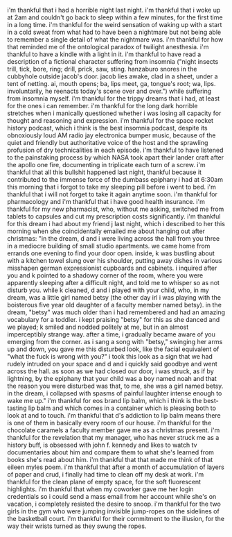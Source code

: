 i'm thankful that i had a horrible night last night. i'm thankful that i woke up at 2am and couldn't go back to sleep within a few minutes, for the first time in a long time. i'm thankful for the weird sensation of waking up with a start in a cold sweat from what had to have been a nightmare but not being able to remember a single detail of what the nightmare was. i'm thankful for how that reminded me of the ontological paradox of twilight anesthesia. i'm thankful to have a kindle with a light in it. i'm thankful to have read a description of a fictional character suffering from insomnia ("night insects trill, tick, bore, ring; drill, prick, saw, sting. hanzaburo snores in the cubbyhole outside jacob's door. jacob lies awake, clad in a sheet, under a tent of netting. ai, mouth opens; ba, lips meet, ga, tongue's root; wa, lips. involuntarily, he reenacts today's scene over and over.") while suffering from insomnia myself. i'm thankful for the trippy dreams that i had, at least for the ones i can remember. i'm thankful for the long dark horrible stretches when i manically questioned whether i was losing all capacity for thought and reasoning and expression. i'm thankful for the space rocket history podcast, which i think is the best insomnia podcast, despite its obnoxiously loud AM radio jay electronica bumper music, because of the quiet and friendly but authoritative voice of the host and the sprawling profusion of dry technicalities in each episode. i'm thankful to have listened to the painstaking process by which NASA took apart their lander craft after the apollo one fire, documenting in triplicate each turn of a screw. i'm thankful that all this bullshit happened last night, thankful because it contributed to the immense force of the dumbass epiphany i had at 6:30am this morning that i forgot to take my sleeping pill before i went to bed. i'm thankful that i will not forget to take it again anytime soon. i'm thankful for pharmacology and i'm thankful that i have good health insurance. i'm thankful for my new pharmacist, who, without me asking, switched me from tablets to capsules and cut my prescription costs significantly. i'm thankful for this dream i had about my friend j last night, which i described to her this morning when she coincidentally emailed me about hanging out after christmas: "in the dream, d and i were living across the hall from you three in a mediocre building of small studio apartments. we came home from errands one evening to find your door open. inside, k was bustling about with a kitchen towel slung over his shoulder, putting away dishes in various misshapen german expressionist cupboards and cabinets. i inquired after you and k pointed to a shadowy corner of the room, where you were apparently sleeping after a difficult night, and told me to whisper so as not disturb you. while k cleaned, d and i played with your child, who, in my dream, was a little girl named betsy (the other day irl i was playing with the boisterous five year old daughter of a faculty member named betsy). in the dream, "betsy" was much older than i had remembered and had an amazing vocabulary for a toddler. i kept praising "betsy" for this as she danced and we played; k smiled and nodded politely at me, but in an almost imperceptibly strange way. after a time, i gradually became aware of you emerging from the corner. as i sang a song with "betsy," swinging her arms up and down, you gave me this disturbed look, like the facial equivalent of "what the fuck is wrong with you?" i took this look as a sign that we had rudely intruded on your space and d and i quickly said goodbye and went across the hall. as soon as we had closed our door, i was struck, as if by lightning, by the epiphany that your child was a boy named noah and that the reason you were disturbed was that, to me, she was a girl named betsy. in the dream, i collapsed with spasms of painful laughter intense enough to wake me up." i'm thankful for eos brand lip balm, which i think is the best-tasting lip balm and which comes in a container which is pleasing both to look at and to touch. i'm thankful that d's addiction to lip balm means there is one of them in basically every room of our house. i'm thankful for the chocolate caramels a faculty member gave me as a christmas present. i'm thankful for the revelation that my manager, who has never struck me as a history buff, is obsessed with john f. kennedy and likes to watch tv documentaries about him and compare them to what she's learned from books she's read about him. i'm thankful that that made me think of that eileen myles poem. i'm thankful that after a month of accumulation of layers of paper and crud, i finally had time to clean off my desk at work. i'm thankful for the clean plane of empty space, for the soft fluorescent highlights. i'm thankful that when my coworker gave me her login credentials so i could send a mass email from her account while she's on vacation, i completely resisted the desire to snoop. i'm thankful for the two girls in the gym who were jumping invisible jump-ropes on the sidelines of the basketball court. i'm thankful for their commitment to the illusion, for the way their wrists turned as they swung the ropes.